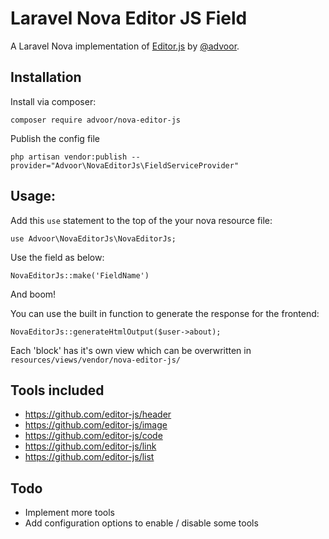 # Laravel Nova Editor JS Field

A Laravel Nova implementation of [Editor.js](https://github.com/codex-team/editor.js) by [@advoor](https://github.com/advoor).

## Installation

Install via composer:

```
composer require advoor/nova-editor-js
```

Publish the config file
```
php artisan vendor:publish --provider="Advoor\NovaEditorJs\FieldServiceProvider"
```

## Usage:

Add this `use` statement to the top of the your nova resource file:

```
use Advoor\NovaEditorJs\NovaEditorJs;
```

Use the field as below:

```
NovaEditorJs::make('FieldName')
```

And boom!

You can use the built in function to generate the response for the frontend:

```
NovaEditorJs::generateHtmlOutput($user->about);
```

Each 'block' has it's own view which can be overwritten in `resources/views/vendor/nova-editor-js/`

## Tools included
* https://github.com/editor-js/header
* https://github.com/editor-js/image
* https://github.com/editor-js/code
* https://github.com/editor-js/link
* https://github.com/editor-js/list

## Todo

* Implement more tools
* Add configuration options to enable / disable some tools
